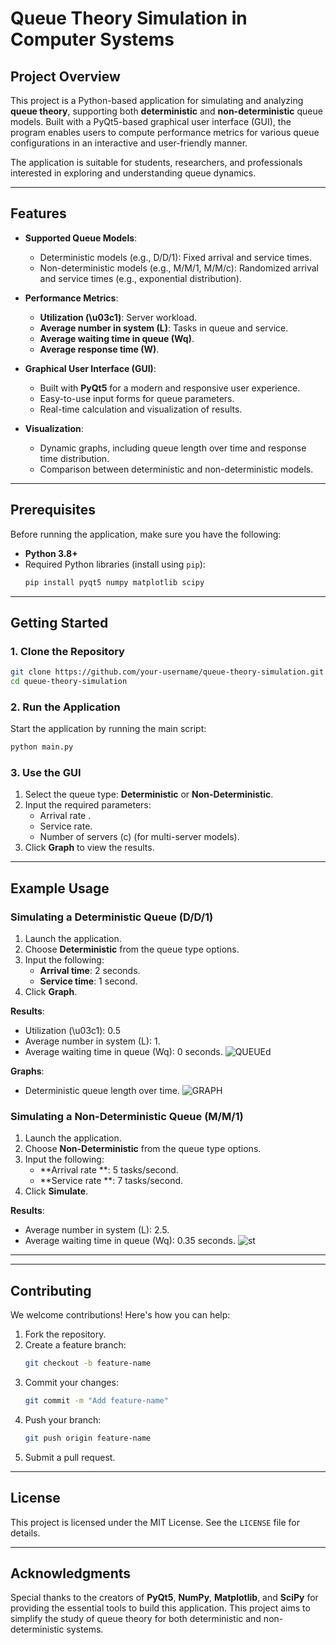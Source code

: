 # Queue Theory Simulation in Computer Systems

## Project Overview

This project is a Python-based application for simulating and analyzing **queue theory**, supporting both **deterministic** and **non-deterministic** queue models. Built with a PyQt5-based graphical user interface (GUI), the program enables users to compute performance metrics for various queue configurations in an interactive and user-friendly manner.

The application is suitable for students, researchers, and professionals interested in exploring and understanding queue dynamics.

---

## Features

- **Supported Queue Models**:
  - Deterministic models (e.g., D/D/1): Fixed arrival and service times.
  - Non-deterministic models (e.g., M/M/1, M/M/c): Randomized arrival and service times (e.g., exponential distribution).

- **Performance Metrics**:
  - **Utilization (\u03c1)**: Server workload.
  - **Average number in system (L)**: Tasks in queue and service.
  - **Average waiting time in queue (Wq)**.
  - **Average response time (W)**.

- **Graphical User Interface (GUI)**:
  - Built with **PyQt5** for a modern and responsive user experience.
  - Easy-to-use input forms for queue parameters.
  - Real-time calculation and visualization of results.

- **Visualization**:
  - Dynamic graphs, including queue length over time and response time distribution.
  - Comparison between deterministic and non-deterministic models.

---

## Prerequisites

Before running the application, make sure you have the following:

- **Python 3.8+**
- Required Python libraries (install using `pip`):
  ```bash
  pip install pyqt5 numpy matplotlib scipy
  ```

---

## Getting Started

### 1. Clone the Repository
```bash
git clone https://github.com/your-username/queue-theory-simulation.git
cd queue-theory-simulation
```

### 2. Run the Application
Start the application by running the main script:
```bash
python main.py
```

### 3. Use the GUI
1. Select the queue type: **Deterministic** or **Non-Deterministic**.
2. Input the required parameters:
   - Arrival rate .
   - Service rate.
   - Number of servers (c) (for multi-server models).
3. Click **Graph** to view the results.

---

## Example Usage

### Simulating a Deterministic Queue (D/D/1)
1. Launch the application.
2. Choose **Deterministic** from the queue type options.
3. Input the following:
   - **Arrival time**: 2 seconds.
   - **Service time**: 1 second.
4. Click **Graph**.

**Results**:
- Utilization (\u03c1): 0.5
- Average number in system (L): 1.
- Average waiting time in queue (Wq): 0 seconds.
![QUEUEd](https://github.com/user-attachments/assets/98842602-3b6e-48cf-80b7-adbfab8d60db)

**Graphs**:
- Deterministic queue length over time.
![GRAPH](https://github.com/user-attachments/assets/52175b07-7973-4db2-b204-6a9a8846ddea)

### Simulating a Non-Deterministic Queue (M/M/1)
1. Launch the application.
2. Choose **Non-Deterministic** from the queue type options.
3. Input the following:
   - **Arrival rate **: 5 tasks/second.
   - **Service rate **: 7 tasks/second.
4. Click **Simulate**.

**Results**:
- Average number in system (L): 2.5.
- Average waiting time in queue (Wq): 0.35 seconds.
![st](https://github.com/user-attachments/assets/673342b5-5fec-4807-a0d1-046579e5418d)


---


---

## Contributing

We welcome contributions! Here's how you can help:

1. Fork the repository.
2. Create a feature branch:
   ```bash
   git checkout -b feature-name
   ```
3. Commit your changes:
   ```bash
   git commit -m "Add feature-name"
   ```
4. Push your branch:
   ```bash
   git push origin feature-name
   ```
5. Submit a pull request.

---

## License

This project is licensed under the MIT License. See the `LICENSE` file for details.

---

## Acknowledgments

Special thanks to the creators of **PyQt5**, **NumPy**, **Matplotlib**, and **SciPy** for providing the essential tools to build this application. This project aims to simplify the study of queue theory for both deterministic and non-deterministic systems.
